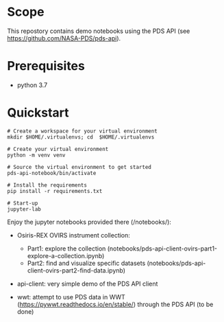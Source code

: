 


# Scope

This repostory contains demo notebooks using the PDS API (see https://github.com/NASA-PDS/pds-api).


# Prerequisites

- python 3.7


# Quickstart


    # Create a workspace for your virtual environment
    mkdir $HOME/.virtualenvs; cd  $HOME/.virtualenvs
    
    # Create your virtual environment
    python -m venv venv
    
    # Source the virtual environment to get started
    pds-api-notebook/bin/activate
    
    # Install the requirements
    pip install -r requirements.txt
    
    # Start-up
    jupyter-lab
    
    
Enjoy the jupyter notebooks provided there (/notebooks/):
- Osiris-REX OVIRS instrument collection:
    - Part1: explore the collection (notebooks/pds-api-client-ovirs-part1-explore-a-collection.ipynb)
    - Part2: find and visualize specific datasets (notebooks/pds-api-client-ovirs-part2-find-data.ipynb)
    
- api-client: very simple demo of the PDS API client 
- wwt: attempt to use PDS data in WWT (https://pywwt.readthedocs.io/en/stable/) through the PDS API (to be done)
